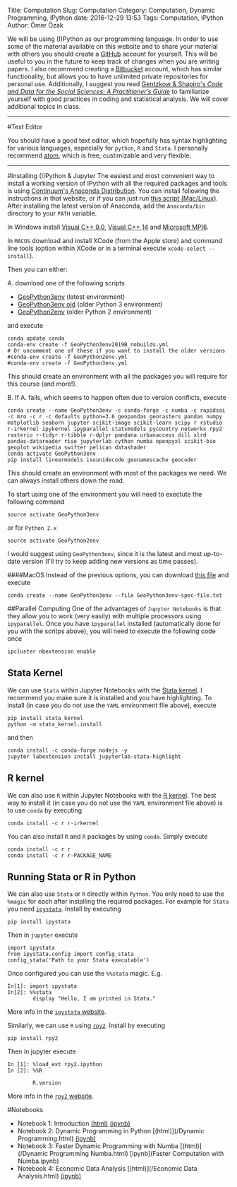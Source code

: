 Title: Computation
Slug: Computation
Category: Computation, Dynamic Programming, IPython
date: 2016-12-29 13:53
Tags: Computation, IPython
Author: Ömer Özak

We will be using (I)Python as our programming language. In order to use some of the material available on this website and to share your material with others you should create a [<i class="fa fa-github fa-1x"></i>GitHub](http://github.com/) account for yourself. This will be useful to you in the future to keep track of changes when you are writing papers. I also recommend creating a [<i class="fa fa-bitbucket fa-1x"></i>Bitbucket](https://bitbucket.org/) account, which has similar functionality, but allows you to have unlimited private repositories for personal use. Additionally, I suggest you read [Gentzkow & Shapiro's *Code and Data for the Social Sciences: A Practitioner’s Guide*](https://web.stanford.edu/~gentzkow/research/CodeAndData.pdf) to familiarize yourself with good practices in coding and statistical analysis. We will cover additional topics in class.

---
#Text Editor

You should have a good text editor, which hopefully has syntax highlighting for various languages, especially for ``python``, ``R`` and ``Stata``. I personally recommend [atom](https://atom.io/), which is free, custimizable and very flexible.

---
#Installing (I)Python & Jupyter
The easiest and most convenient way to install a working version of IPython with all the required packages and tools is using [Continuum's Anaconda Distribution](https://www.anaconda.com/distribution/). You can install following the instructions in that website, or if you can just run [this script (Mac/Linux)](https://www.dropbox.com/s/6st528ethbkmvv2/CondaInstall.sh?dl=0). After installing the latest version of Anaconda, add the ``Anaconda/bin`` directory to your ``PATH`` variable. 

In Windows install [Visual C++ 9.0](https://www.microsoft.com/en-us/download/details.aspx?id=44266), [Visual C++ 14](https://msdn.microsoft.com/en-us/library/hh567368.aspx) and [Microsoft MPI6](https://www.microsoft.com/en-us/download/details.aspx?id=47259). 

In ``MACOS`` download and install XCode (from the Apple store) and command line tools (option within XCode or in a terminal execute ``xcode-select --install``).

Then you can either:

A. download one of the following scripts 

* [GeoPython3env](https://www.dropbox.com/s/d79ahsu3xz4632g/GeoPython3env2019B_nobuilds.yml?dl=0) (latest environment)
* [GeoPython3env old](https://www.dropbox.com/s/38a7mcaziyzmovj/GeoPython3env.yml?dl=0)  (older Python 3 environment)
* [GeoPython2env](https://www.dropbox.com/s/mrr9qwyz7t6s2uu/GeoPython2env.yml?dl=0) (older Python 2 environment)

and execute

    conda update conda
    conda-env create -f GeoPython3env2019B_nobuilds.yml
    # Or uncomment one of these if you want to install the older versions
    #conda-env create -f GeoPython2env.yml
    #conda-env create -f GeoPython3env.yml
    
This should create an environment with all the packages you will require for this course (and more!). 

B. If A. fails, which seems to happen often due to version conflicts, execute

	conda create --name GeoPython3env -c conda-forge -c numba -c rapidsai -c mro -c r -c defaults python=3.6 geopandas georasters pandas numpy matplotlib seaborn jupyter scikit-image scikit-learn scipy r rstudio r-irkernel ipykernel ipyparallel statsmodels pycountry networkx rpy2 rasterio r-tidyr r-tibble r-dplyr pandana urbanaccess dill xlrd pandas-datareader rise jupyterlab cython numba openpyxl scikit-bio geoplot wikipedia swifter pelican datashader 
	conda activate GeoPython3env
	pip install linearmodels isounidecode geonamescache geocoder 

This should create an environment with most of the packages we need. We can always install others down the road.

To start using one of the environment you will need to exectute the following command

    source activate GeoPython3env

or for ``Python 2.x``

    source activate GeoPython2env

I would suggest using ``GeoPython3env``, since it is the latest and most up-to-date version (I'll try to keep adding new versions as time passes).

####MacOS
Instead of the previous options, you can download [this file](https://www.dropbox.com/s/8hz368xsh48390i/GeoPython3env-spec-file.txt?dl=0) and execute

	conda create --name GeoPython3env --file GeoPython3env-spec-file.txt

##Parallel Computing
One of the advantages of ``Jupyter Notebooks`` is that they allow you to work (very easily) with multiple processors using ``ipyparallel``. Once you have ``ipyparallel`` installed (automatically done for you with the scritps above), you will need to execute the following code once

    ipcluster nbextension enable

## Stata Kernel
We can use ``Stata`` within Jupyter Notebooks with the [Stata kernel](https://kylebarron.dev/stata_kernel/). I recommend you make sure it is installed and you have highlighting. To install (in case you do not use the ``YAML`` environment file above), execute

	pip install stata_kernel
	python -m stata_kernel.install

and then 

	conda install -c conda-forge nodejs -y
	jupyter labextension install jupyterlab-stata-highlight

## R kernel
We can also use ``R`` within Jupyter Notebooks with the [R kernel](https://irkernel.github.io/). The best way to install it (in case you do not use the ``YAML`` environment file above) is to use ``conda`` by executing

	conda install -c r r-irkernel 

You can also install ``R`` and ``R`` packages by using ``conda``. Simply execute

	conda install -c r r
	conda install -c r r-PACKAGE_NAME

## Running Stata or R in Python
We can also use ``Stata`` or ``R`` directly within ``Python``. You only need to use the ``%magic`` for each after installing the required packages. For example for ``Stata`` you need  [``ipystata``](https://github.com/TiesdeKok/ipystata). Install by executing

	pip install ipystata
	
Then in ``jupyter`` execute

	import ipystata 
	from ipystata.config import config_stata
	config_stata('Path to your Stata executable')  

Once configured you can use the ``%%stata`` magic. E.g.

	In[1]: import ipystata  
	In[2]: %%stata  
   		    display "Hello, I am printed in Stata."  
	

More info in the [``ipystata`` website](https://github.com/TiesdeKok/ipystata).

Similarly, we can use ``R`` using [``rpy2``](https://rpy2.bitbucket.io/). Install by executing

	pip install rpy2
	
Then in jupyter execute

	In [1]: %load_ext rpy2.ipython
	In [2]: %%R

			R.version

More info in the [``rpy2`` website](https://rpy2.bitbucket.io/).

#Notebooks

* Notebook 1: Introduction [(html)](/IntroPython.html) [(ipynb)](/notebooks/IntroPython.ipynb)
* Notebook 2: Dynamic Programming in Python [(html)](/Dynamic Programming.html) [(ipynb)](/notebooks/DynamicProgramming.ipynb)
* Notebook 3: Faster Dynamic Programming with Numba [(html)](/Dynamic Programming Numba.html) [ipynb](Faster Computation with Numba.ipynb)
* Notebook 4: Economic Data Analysis [(html)](/Economic Data Analysis.html) [(ipynb)](/notebooks/EconomicDataAnalysis.ipynb)
